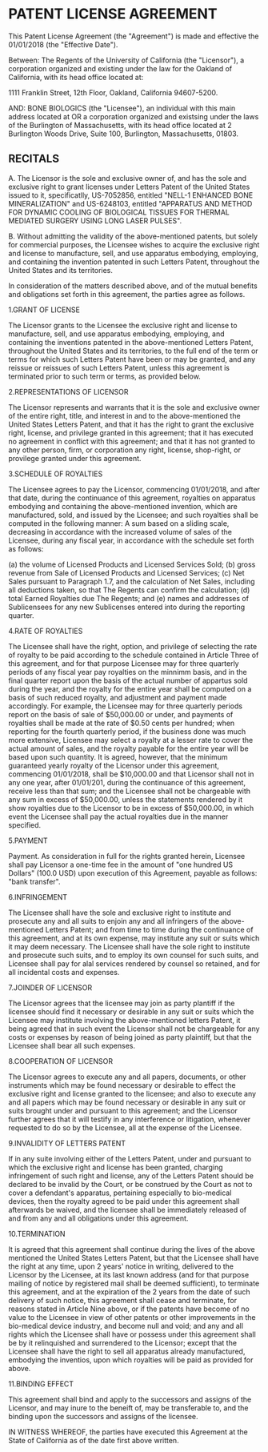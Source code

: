 # PATENT LICENSE AGREEMENT

This Patent License Agreement (the "Agreement") is made and effective the 01/01/2018 (the "Effective Date").

Between: The Regents of the University of California (the "Licensor"), a corporation organized and existing under the law for the Oakland of California, with its head office located at:

1111 Franklin Street, 12th Floor, Oakland, California 94607-5200.

AND: BONE BIOLOGICS (the "Licensee"), an individual with this main address located at OR a corporation organized and existsing under the laws of the Burlington of Massachusetts, with its head office located at 2 Burlington Woods Drive, Suite 100, Burlington, Massachusetts, 01803.

## RECITALS

A. The Licensor is the sole and exclusive owner of, and has the sole and exclusive right to grant licenses under Letters Patent of the United States issued to it, specificatlly, US-7052856, entitled "NELL-1 ENHANCED BONE MINERALIZATION" and US-6248103, entitled "APPARATUS AND METHOD FOR DYNAMIC COOLING OF BIOLOGICAL TISSUES FOR THERMAL MEDIATED SURGERY USING LONG LASER PULSES".

B. Without admitting the validity of the above-mentioned patents, but solely for commercial purposes, the Licensee wishes to acquire the exclusive right and license to manufacture, sell, and use apparatus embodying, employing, and containing the invention patented in such Letters Patent, throughout the United States and its territories.

In consideration of the matters described above, and of the mutual benefits and obligations set forth in this agreement, the parties agree as follows. 

1.GRANT OF LICENSE

The Licensor grants to the Licensee the exclusive right and license to manufacture, sell, and use apparatus embodying, employing, and containing the inventions patented in the above-mentioned Letters Patent, throughout the United States and its territories, to the full end of the term or terms for which such Letters Patent have been or may be granted, and any reissue or reissues of such Letters Patent, unless this agreement is terminated prior to such term or terms, as provided below. 

2.REPRESENTATIONS OF LICENSOR

The Licensor represents and warrants that it is the sole and exclusive owner of the entire right, title, and interest in and to the above-mentioned the United States Letters Patent, and that it has the right to grant the exclusive right, license, and privilege granted in this agreement; that it has executed no agreement in conflict with this agreement; and that it has not granted to any other person, firm, or corporation any right, license, shop-right, or provilege granted under this agreement.

3.SCHEDULE OF ROYALTIES

The Licensee agrees to pay the Licensor, commencing 01/01/2018, and after that date, during the continuance of this agreement, royalties on apparatus embodying and containing the above-mentioned invention, which are manufactured, sold, and issued by the Licensee; and such royalties shall be computed in the following manner: A sum based on a sliding scale, decreasing in accordance with the increased volume of sales of the Licensee, during any fiscal year, in accordance with the schedule set forth as follows:

(a) the volume of Licensed Products and Licensed Services Sold;
(b) gross revenue from Sale of Licensed Products and Licensed Services;
(c) Net Sales pursuant to Paragraph 1.7, and the calculation of Net Sales, including all
deductions taken, so that The Regents can confirm the calculation;
(d) total Earned Royalties due The Regents; and
(e) names and addresses of Sublicensees for any new Sublicenses entered into during the
reporting quarter.
  
4.RATE OF ROYALTIES

The Licensee shall have the right, option, and privilege of selecting the rate of royalty to be paid according to the schedule contained in Article Three of this agreement, and for that purpose Licensee may for three quarterly periods of any fiscal year pay royalties on the minnimm basis, and in the final quarter report upon the basis of the actual number of appartus sold during the year, and the royalty for the entire year shall be computed on a basis of such reduced royalty, and adjustment and payment made accordingly. For example, the Licensee may for three quarterly periods report on the basis of sale of $50,000.00 or under, and payments of royalties shall be made at the rate of $0.50 cents per hundred; when reporting for the fourth quarterly period, if the business done was much more extensive, Licensee may select a royalty at a lesser rate to cover the actual amount of sales, and the royalty payable for the entire year will be based upon such quantity. It is agreed, however, that the minimum guaranteed yearly royalty of the Licensor under this agreement, commencing 01/01/2018, shall be $10,000.00 and that Licensor shall not in any one year, after 01/01/201, during the continuance of this agreement, receive less than that sum; and the Licensee shall not be chargeable with any sum in excess of $50,000.00, unless the statements rendered by it show royalties due to the Licensor to be in excess of $50,000.00, in which event the Licensee shall pay the actual royalties due in the manner specified. 

5.PAYMENT

Payment. As consideration in full for the rights granted herein, Licensee shall pay Licensor a one-time fee in the amount of "one hundred US Dollars" (100.0 USD) upon execution of this Agreement, payable as follows: "bank transfer".

6.INFRINGEMENT

The Licensee shall have the sole and exclusive right to institute and prosecute any and all suits to enjoin any and all infringers of the above-mentioned Letters Patent; and from time to time during the continuance of this agreement, and at its own expense, may institute any suit or suits which it may deem necessary. The Licensee shall have the sole right to institute and prosecute such suits, and to employ its own counsel for such suits, and Licensee shall pay for alal services rendered by counsel so retained, and for all incidental costs and expenses.

7.JOINDER OF LICENSOR

The Licensor agrees that the licensee may join as party plantiff if the licensee should find it necessary or desirable in any suit or suits which the Licensee may institute involving the above-mentioned letters Patent, it being agreed that in such event the Licensor shall not be chargeable for any costs or expenses by reason of being joined as party plaintiff, but that the Licensee shall bear all such expenses. 

8.COOPERATION OF LICENSOR

The Licensor agrees to execute any and all papers, documents, or other instruments which may be found necessary or desirable to effect the exclusive right and license granted to the licensee; and also to execute any and all papers which may be found necessary or desirable in any suit or suits brought under and pursuant to this agreement; and the Licensor further agrees that it will testify in any interference or litigation, whenever requested to do so by the Licensee, all at the expense of the Licensee.

9.INVALIDITY OF LETTERS PATENT

If in any suite involving either of the Letters Patent, under and pursuant to which the exclusive right and license has been granted, charging infringement of such right and license, any of the Letters Patent should be declared to be invalid by the Court, or be construed by the Court as not to cover a defendant's apparatus, pertaining especially to bio-medical devices, then the royalty agreed to be paid under this agreement shall afterwards be waived, and the licensee shall be immediately released of and from any and all obligations under this agreement. 

10.TERMINATION

It is agreed that this agreement shall continue during the lives of the above mentioned the United States Letters Patent, but that the Licensee shall have the right at any time, upon 2 years' notice in writing, delivered to the Licensor by the Licensee, at its last known address (and for that purpose mailing of notice by registered mail shall be deemed sufficient), to terminate this agreement, and at the expiration of the 2 years from the date of such delivery of such notice, this agreement shall cease and terminate, for reasons stated in Article Nine above, or if the patents have become of no value to the Licensee in view of other patents or other improvements in the bio-medical device industry, and become null and void; and any and all rights which the Licensee shall have or possess under this agreement shall be by it relinquished and surrendered to the Licensor; except that the Licensee shall have the right to sell all apparatus already manufactured, embodying the inventios, upon which royalties will be paid as provided for above. 

11.BINDING EFFECT

This agreement shall bind and apply to the successors and assigns of the Licensor, and may inure to the beneift of, may be transferable to, and the binding upon the successors and assigns of the licensee. 

IN WITNESS WHEREOF, the parties have executed this Agreement at the State of California as of the date first above written. 
